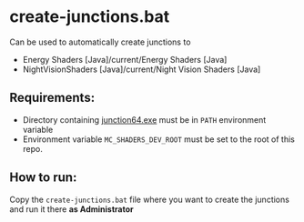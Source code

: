 # create-junctions.bat
Can be used to automatically create junctions to 
- Energy Shaders \[Java]/current/Energy Shaders \[Java]
- NightVisionShaders \[Java]/current/Night Vision Shaders \[Java]

## Requirements:
- Directory containing [junction64.exe](https://learn.microsoft.com/en-us/sysinternals/downloads/junction)
  must be in `PATH` environment variable
- Environment variable `MC_SHADERS_DEV_ROOT` must be set to the root of this repo.

## How to run:
Copy the `create-junctions.bat` file where you want to create the junctions and run it there **as Administrator** 